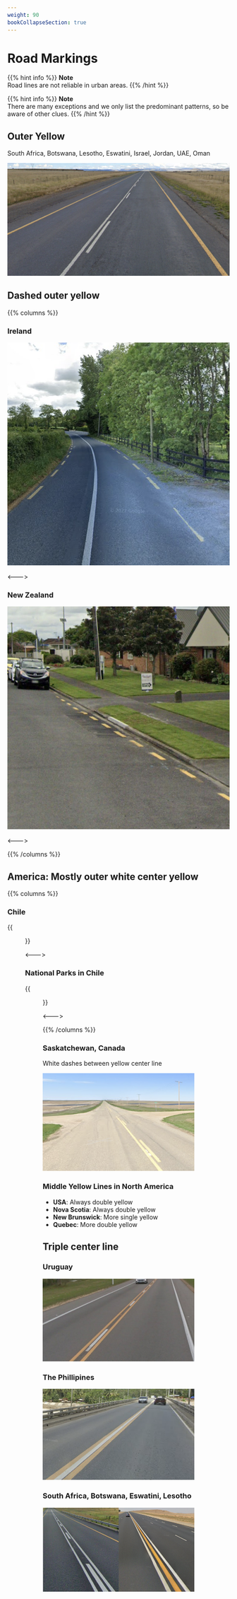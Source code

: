 ```yaml
---
weight: 90
bookCollapseSection: true
---
```


# Road Markings

{{% hint info %}}
**Note**  
Road lines are not reliable in urban areas.
{{% /hint %}}

{{% hint info %}}
**Note**  
There are many exceptions and we only list the predominant patterns, so be aware of other clues.
{{% /hint %}}

## Outer Yellow

South Africa, Botswana, Lesotho, Eswatini, Israel, Jordan, UAE, Oman

<img src="line-za.png" class="img-lg" />

## Dashed outer yellow

{{% columns %}}

### Ireland

<img src="line-ie.png" class="img-md">

<--->

### New Zealand

<img src="line-nz.png" class="img-md">

<--->

{{% /columns %}}

## America: Mostly outer white center yellow

{{% columns %}}

### Chile

{{<figure src="line-white-cl.png" caption="all white" class="img-md" >}}

<--->

### National Parks in Chile

{{<figure src="line-yellow-cl.png" caption="all yellow" class="img-md" >}}

<--->

{{% /columns %}}

### Saskatchewan, Canada

White dashes between yellow center line

<img src="line-sask.png" class="img-lg" />

### Middle Yellow Lines in North America

- **USA**: Always double yellow
- **Nova Scotia**: Always double yellow
- **New Brunswick**: More single yellow
- **Quebec**: More double yellow

## Triple center line

### Uruguay

<img src="line-uy.png" class="img-lg" />

### The Phillipines

<img src="line-ph.png" class="img-lg" />

### South Africa, Botswana, Eswatini, Lesotho

<img src="line-triple-za.png" class="img-lg" />
